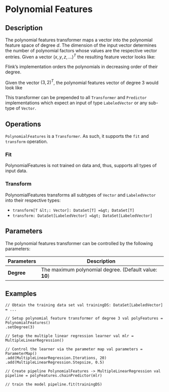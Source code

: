  $$ \newcommand{\R}{\mathbb{R}} \newcommand{\E}{\mathbb{E}} \newcommand{\x}{\mathbf{x}} \newcommand{\y}{\mathbf{y}} \newcommand{\wv}{\mathbf{w}} \newcommand{\av}{\mathbf{\alpha}} \newcommand{\bv}{\mathbf{b}} \newcommand{\N}{\mathbb{N}} \newcommand{\id}{\mathbf{I}} \newcommand{\ind}{\mathbf{1}} \newcommand{\0}{\mathbf{0}} \newcommand{\unit}{\mathbf{e}} \newcommand{\one}{\mathbf{1}} \newcommand{\zero}{\mathbf{0}} \newcommand\rfrac[2]{^{#1}\!/_{#2}} \newcommand{\norm}[1]{\left\lVert#1\right\rVert} $$

# Polynomial Features

## Description

The polynomial features transformer maps a vector into the polynomial feature space of degree $d$. The dimension of the input vector determines the number of polynomial factors whose values are the respective vector entries. Given a vector $(x, y, z, \ldots)^T$ the resulting feature vector looks like:

Flink’s implementation orders the polynomials in decreasing order of their degree.

Given the vector $\left(3,2\right)^T$, the polynomial features vector of degree 3 would look like

This transformer can be prepended to all `Transformer` and `Predictor` implementations which expect an input of type `LabeledVector` or any sub-type of `Vector`.

## Operations

`PolynomialFeatures` is a `Transformer`. As such, it supports the `fit` and `transform` operation.

### Fit

PolynomialFeatures is not trained on data and, thus, supports all types of input data.

### Transform

PolynomialFeatures transforms all subtypes of `Vector` and `LabeledVector` into their respective types:

*   `transform[T &lt;: Vector]: DataSet[T] =&gt; DataSet[T]`
*   `transform: DataSet[LabeledVector] =&gt; DataSet[LabeledVector]`

## Parameters

The polynomial features transformer can be controlled by the following parameters:

| Parameters | Description |
| --- | --- |
| **Degree** | The maximum polynomial degree. (Default value: **10**) |

## Examples



```
// Obtain the training data set val trainingDS: DataSet[LabeledVector] = ...

// Setup polynomial feature transformer of degree 3 val polyFeatures = PolynomialFeatures()
.setDegree(3)

// Setup the multiple linear regression learner val mlr = MultipleLinearRegression()

// Control the learner via the parameter map val parameters = ParameterMap()
.add(MultipleLinearRegression.Iterations, 20)
.add(MultipleLinearRegression.Stepsize, 0.5)

// Create pipeline PolynomialFeatures -> MultipleLinearRegression val pipeline = polyFeatures.chainPredictor(mlr)

// train the model pipeline.fit(trainingDS)
```



